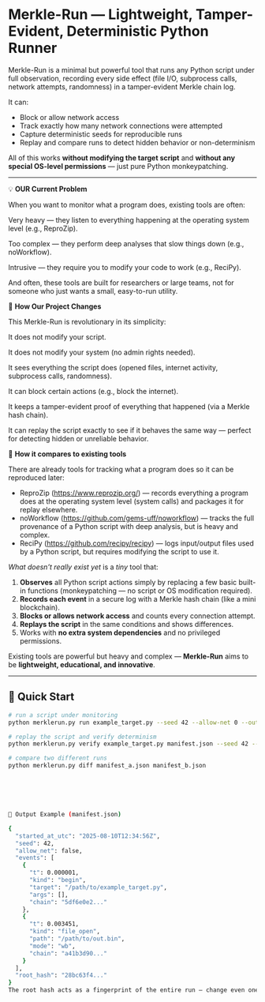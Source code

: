# Merkle-Run — Lightweight, Tamper-Evident, Deterministic Python Runner
 Merkle-Run is a minimal but powerful tool that runs any Python script under full observation, recording every side effect (file I/O, subprocess calls, network attempts, randomness) in a tamper-evident Merkle chain log.

It can:
- Block or allow network access
- Track exactly how many network connections were attempted
- Capture deterministic seeds for reproducible runs
- Replay and compare runs to detect hidden behavior or non-determinism

All of this works **without modifying the target script** and **without any special OS-level permissions** — just pure Python monkeypatching.

---


💡 **OUR Current Problem**

When you want to monitor what a program does, existing tools are often:

Very heavy — they listen to everything happening at the operating system level (e.g., ReproZip).

Too complex — they perform deep analyses that slow things down (e.g., noWorkflow).

Intrusive — they require you to modify your code to work (e.g., ReciPy).

And often, these tools are built for researchers or large teams, not for someone who just wants a small, easy-to-run utility.

🚀 **How Our Project Changes**

This Merkle-Run is revolutionary in its simplicity:

It does not modify your script.

It does not modify your system (no admin rights needed).

It sees everything the script does (opened files, internet activity, subprocess calls, randomness).

It can block certain actions (e.g., block the internet).

It keeps a tamper-evident proof of everything that happened (via a Merkle hash chain).

It can replay the script exactly to see if it behaves the same way — perfect for detecting hidden or unreliable behavior.


🎯 **How it compares to existing tools**

There are already tools for tracking what a program does so it can be reproduced later:

- ReproZip (https://www.reprozip.org/) — records everything a program does at the operating system level (system calls) and packages it for replay elsewhere.  
- noWorkflow (https://github.com/gems-uff/noworkflow) — tracks the full provenance of a Python script with deep analysis, but is heavy and complex.  
- ReciPy (https://github.com/recipy/recipy) — logs input/output files used by a Python script, but requires modifying the script to use it.

*What doesn’t really exist yet* is a *tiny* tool that:

1. **Observes** all Python script actions simply by replacing a few basic built-in functions (monkeypatching — no script or OS modification required).  
2. **Records each event** in a secure log with a Merkle hash chain (like a mini blockchain).  
3. **Blocks or allows network access** and counts every connection attempt.  
4. **Replays the script** in the same conditions and shows differences.  
5. Works with **no extra system dependencies** and no privileged permissions.

Existing tools are powerful but heavy and complex — **Merkle-Run** aims to be **lightweight, educational, and innovative**.

---

## 🚀 Quick Start

```bash
# run a script under monitoring
python merklerun.py run example_target.py --seed 42 --allow-net 0 --out manifest.json

# replay the script and verify determinism
python merklerun.py verify example_target.py manifest.json --seed 42 --allow-net 0

# compare two different runs
python merklerun.py diff manifest_a.json manifest_b.json






📂 Output Example (manifest.json)

{
  "started_at_utc": "2025-08-10T12:34:56Z",
  "seed": 42,
  "allow_net": false,
  "events": [
    {
      "t": 0.000001,
      "kind": "begin",
      "target": "/path/to/example_target.py",
      "args": [],
      "chain": "5df6e0e2..."
    },
    {
      "t": 0.003451,
      "kind": "file_open",
      "path": "/path/to/out.bin",
      "mode": "wb",
      "chain": "a41b3d90..."
    }
  ],
  "root_hash": "28bc63f4..."
}
The root hash acts as a fingerprint of the entire run — change even one event, and the hash changes.



